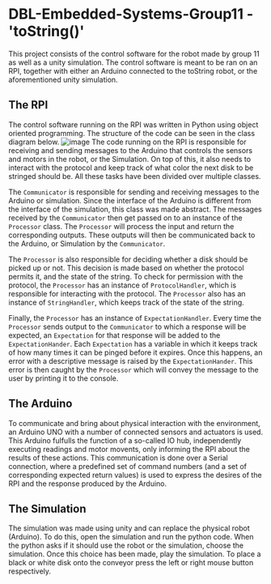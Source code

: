 # DBL-Embedded-Systems-Group11 - 'toString()'
This project consists of the control software for the robot made by group 11 as well as a unity simulation. The control software is meant to be ran on an RPI, together with either an Arduino connected to the toString robot, or the aforementioned unity simulation.

## The RPI
The control software running on the RPI was written in Python using object oriented programming. The structure of the code can be seen in the class diagram below.
![image](https://user-images.githubusercontent.com/64268431/112851376-36e95200-90ab-11eb-8662-bb7d93d5f2a2.png)
The code running on the RPI is responsible for receiving and sending messages to the Arduino that controls the sensors and motors in the robot, or the Simulation. On top of this, it also needs to interact with the protocol and keep track of what color the next disk to be stringed should be. All these tasks have been divided over multiple classes.

The `Communicator` is responsible for sending and receiving messages to the Arduino or simulation. Since the interface of the Arduino is different from the interface of the simulation, this class was made abstract.
The messages received by the `Communicator` then get passed on to an instance of the `Processor` class. The `Processor` will process the input and return the corresponding outputs. These outputs will then be communicated back to the Arduino, or Simulation by the `Communicator`.

The `Processor` is also responsible for deciding whether a disk should be picked up or not. This decision is made based on whether the protocol permits it, and the state of the string. To check for permission with the protocol, the `Processor` has an instance of `ProtocolHandler`, which is responsible for interacting with the protocol. The `Processor` also has an instance of `StringHandler`, which keeps track of the state of the string.

Finally, the `Processor` has an instance of `ExpectationHandler`. Every time the `Processor` sends output to the `Communicator` to which a response will be expected, an `Expectation` for that response will be added to the `ExpectationHander`. Each `Expectation` has a variable in which it keeps track of how many times it can be pinged before it expires. Once this happens, an error with a descriptive message is raised by the `ExpectationHander`. This error is then caught by the `Processor` which will convey the message to the user by printing it to the console.

## The Arduino
To communicate and bring about physical interaction with the environment, an Arduino UNO with a number of connected sensors and actuators is used. This Arduino fulfulls the function of a so-called IO hub, independently executing readings and motor movents, only informing the RPI about the results of these actions. This communication is done over a Serial connection, where a predefined set of command numbers (and a set of corresponding expected return values) is used to express the desires of the RPI and the response produced by the Arduino.

## The Simulation
The simulation was made using unity and can replace the physical robot (Arduino). To do this, open the simulation and run the python code. When the python asks if it should use the robot or the simulation, choose the simulation. Once this choice has been made, play the simulation. To place a black or white disk onto the conveyor press the left or right mouse button respectively.
